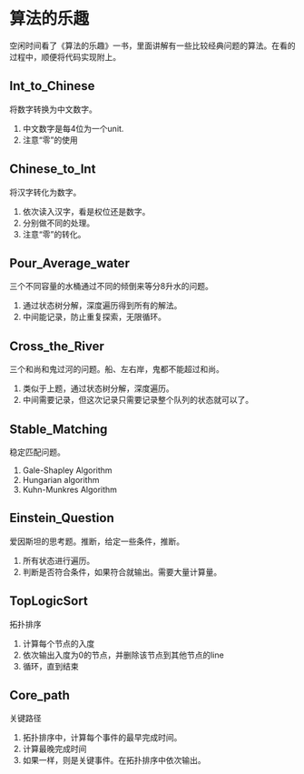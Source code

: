 # 算法的乐趣

空闲时间看了《算法的乐趣》一书，里面讲解有一些比较经典问题的算法。在看的过程中，顺便将代码实现附上。

## Int_to_Chinese

将数字转换为中文数字。

1. 中文数字是每4位为一个unit.
2. 注意“零”的使用

## Chinese_to_Int

将汉字转化为数字。

1. 依次读入汉字，看是权位还是数字。
2. 分别做不同的处理。
3. 注意“零”的转化。

## Pour_Average_water

三个不同容量的水桶通过不同的倾倒来等分8升水的问题。

1. 通过状态树分解，深度遍历得到所有的解法。
2. 中间能记录，防止重复探索，无限循环。

## Cross_the_River

三个和尚和鬼过河的问题。船、左右岸，鬼都不能超过和尚。

1. 类似于上题，通过状态树分解，深度遍历。
2. 中间需要记录，但这次记录只需要记录整个队列的状态就可以了。

## Stable_Matching

稳定匹配问题。

1. Gale-Shapley Algorithm
2. Hungarian algorithm
3. Kuhn-Munkres Algorithm

## Einstein_Question

爱因斯坦的思考题。推断，给定一些条件，推断。

1. 所有状态进行遍历。
2. 判断是否符合条件，如果符合就输出。需要大量计算量。

## TopLogicSort

拓扑排序

1. 计算每个节点的入度
2. 依次输出入度为0的节点，并删除该节点到其他节点的line
3. 循环，直到结束

## Core_path

关键路径

1. 拓扑排序中，计算每个事件的最早完成时间。
2. 计算最晚完成时间
3. 如果一样，则是关键事件。在拓扑排序中依次输出。